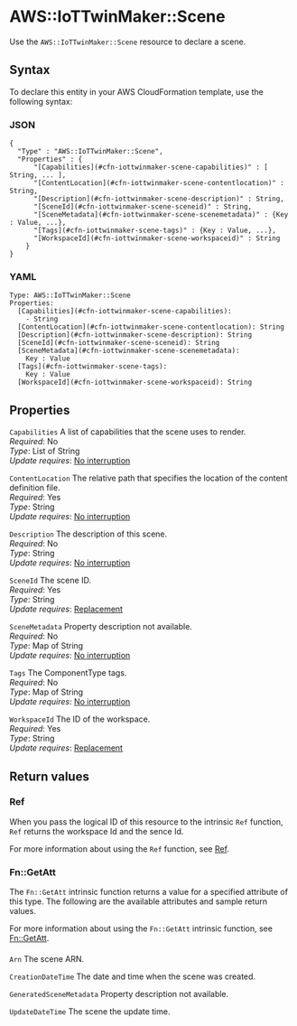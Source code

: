 # AWS::IoTTwinMaker::Scene<a name="aws-resource-iottwinmaker-scene"></a>

Use the `AWS::IoTTwinMaker::Scene` resource to declare a scene\.

## Syntax<a name="aws-resource-iottwinmaker-scene-syntax"></a>

To declare this entity in your AWS CloudFormation template, use the following syntax:

### JSON<a name="aws-resource-iottwinmaker-scene-syntax.json"></a>

```
{
  "Type" : "AWS::IoTTwinMaker::Scene",
  "Properties" : {
      "[Capabilities](#cfn-iottwinmaker-scene-capabilities)" : [ String, ... ],
      "[ContentLocation](#cfn-iottwinmaker-scene-contentlocation)" : String,
      "[Description](#cfn-iottwinmaker-scene-description)" : String,
      "[SceneId](#cfn-iottwinmaker-scene-sceneid)" : String,
      "[SceneMetadata](#cfn-iottwinmaker-scene-scenemetadata)" : {Key : Value, ...},
      "[Tags](#cfn-iottwinmaker-scene-tags)" : {Key : Value, ...},
      "[WorkspaceId](#cfn-iottwinmaker-scene-workspaceid)" : String
    }
}
```

### YAML<a name="aws-resource-iottwinmaker-scene-syntax.yaml"></a>

```
Type: AWS::IoTTwinMaker::Scene
Properties: 
  [Capabilities](#cfn-iottwinmaker-scene-capabilities): 
    - String
  [ContentLocation](#cfn-iottwinmaker-scene-contentlocation): String
  [Description](#cfn-iottwinmaker-scene-description): String
  [SceneId](#cfn-iottwinmaker-scene-sceneid): String
  [SceneMetadata](#cfn-iottwinmaker-scene-scenemetadata): 
    Key : Value
  [Tags](#cfn-iottwinmaker-scene-tags): 
    Key : Value
  [WorkspaceId](#cfn-iottwinmaker-scene-workspaceid): String
```

## Properties<a name="aws-resource-iottwinmaker-scene-properties"></a>

`Capabilities`  <a name="cfn-iottwinmaker-scene-capabilities"></a>
A list of capabilities that the scene uses to render\.  
*Required*: No  
*Type*: List of String  
*Update requires*: [No interruption](https://docs.aws.amazon.com/AWSCloudFormation/latest/UserGuide/using-cfn-updating-stacks-update-behaviors.html#update-no-interrupt)

`ContentLocation`  <a name="cfn-iottwinmaker-scene-contentlocation"></a>
The relative path that specifies the location of the content definition file\.  
*Required*: Yes  
*Type*: String  
*Update requires*: [No interruption](https://docs.aws.amazon.com/AWSCloudFormation/latest/UserGuide/using-cfn-updating-stacks-update-behaviors.html#update-no-interrupt)

`Description`  <a name="cfn-iottwinmaker-scene-description"></a>
The description of this scene\.  
*Required*: No  
*Type*: String  
*Update requires*: [No interruption](https://docs.aws.amazon.com/AWSCloudFormation/latest/UserGuide/using-cfn-updating-stacks-update-behaviors.html#update-no-interrupt)

`SceneId`  <a name="cfn-iottwinmaker-scene-sceneid"></a>
The scene ID\.  
*Required*: Yes  
*Type*: String  
*Update requires*: [Replacement](https://docs.aws.amazon.com/AWSCloudFormation/latest/UserGuide/using-cfn-updating-stacks-update-behaviors.html#update-replacement)

`SceneMetadata`  <a name="cfn-iottwinmaker-scene-scenemetadata"></a>
Property description not available\.  
*Required*: No  
*Type*: Map of String  
*Update requires*: [No interruption](https://docs.aws.amazon.com/AWSCloudFormation/latest/UserGuide/using-cfn-updating-stacks-update-behaviors.html#update-no-interrupt)

`Tags`  <a name="cfn-iottwinmaker-scene-tags"></a>
The ComponentType tags\.  
*Required*: No  
*Type*: Map of String  
*Update requires*: [No interruption](https://docs.aws.amazon.com/AWSCloudFormation/latest/UserGuide/using-cfn-updating-stacks-update-behaviors.html#update-no-interrupt)

`WorkspaceId`  <a name="cfn-iottwinmaker-scene-workspaceid"></a>
The ID of the workspace\.  
*Required*: Yes  
*Type*: String  
*Update requires*: [Replacement](https://docs.aws.amazon.com/AWSCloudFormation/latest/UserGuide/using-cfn-updating-stacks-update-behaviors.html#update-replacement)

## Return values<a name="aws-resource-iottwinmaker-scene-return-values"></a>

### Ref<a name="aws-resource-iottwinmaker-scene-return-values-ref"></a>

When you pass the logical ID of this resource to the intrinsic `Ref` function, `Ref` returns the workspace Id and the sence Id\.

For more information about using the `Ref` function, see [Ref](https://docs.aws.amazon.com/AWSCloudFormation/latest/UserGuide/intrinsic-function-reference-ref.html)\.

### Fn::GetAtt<a name="aws-resource-iottwinmaker-scene-return-values-fn--getatt"></a>

The `Fn::GetAtt` intrinsic function returns a value for a specified attribute of this type\. The following are the available attributes and sample return values\.

For more information about using the `Fn::GetAtt` intrinsic function, see [Fn::GetAtt](https://docs.aws.amazon.com/AWSCloudFormation/latest/UserGuide/intrinsic-function-reference-getatt.html)\.

#### <a name="aws-resource-iottwinmaker-scene-return-values-fn--getatt-fn--getatt"></a>

`Arn`  <a name="Arn-fn::getatt"></a>
The scene ARN\.

`CreationDateTime`  <a name="CreationDateTime-fn::getatt"></a>
The date and time when the scene was created\.

`GeneratedSceneMetadata`  <a name="GeneratedSceneMetadata-fn::getatt"></a>
Property description not available\.

`UpdateDateTime`  <a name="UpdateDateTime-fn::getatt"></a>
The scene the update time\.